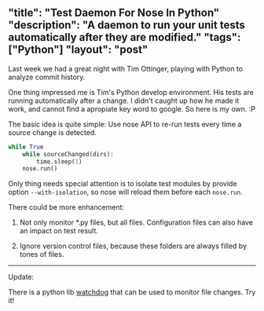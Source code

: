 "title": "Test Daemon For Nose In Python"
"description": "A daemon to run your unit tests automatically after they are modified."
"tags": ["Python"]
"layout": "post"
---

Last week we had a great night with Tim Ottinger, playing with Python to analyze commit history.

One thing impressed me is Tim's Python develop environment. His tests are running automatically after a change. I didn't caught up how he made it work, and cannot find a apropiate key word to google. So here is my own. :P

The basic idea is quite simple: Use nose API to re-run tests every time a source change is detected.

```python
while True
    while sourceChanged(dirs):
        time.sleep(1)
    nose.run()
```

Only thing needs special attention is to isolate test modules by provide option `--with-isolation`, so nose will reload them before each `nose.run`.

<script src="https://gist.github.com/xinhuang/7280997.js"></script>

There could be more enhancement:

1. Not only monitor \*.py files, but all files. Configuration files can also have an impact on test result.

2. Ignore version control files, because these folders are always filled by tones of files.

---

Update:

There is a python lib [watchdog](https://github.com/gorakhargosh/watchdog) that can be used to monitor file changes. Try it!
